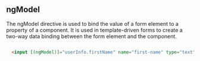 ## ngModel
The ngModel directive is used to bind the value of a form element to a property of a component.
It is used in template-driven forms to create a two-way data binding between the form element and the component.
```html

  <input [(ngModel)]="userInfo.firstName" name="first-name" type="text" id="name" placeholder="">
```
